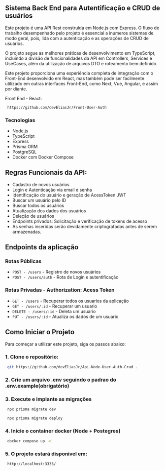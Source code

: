 ## Sistema Back End para Autentificação e CRUD de usuários

Este projeto é uma API Rest construída em Node.js com Express. O fluxo de trabalho desempenhado pelo projeto é essencial a inumeros sistemas de modo geral, pois, lida com a autenticação e as operações de CRUD de usuários.

O projeto segue as melhores práticas de desenvolvimento em TypeScript, incluindo a divisão de funcionalidades da API em Controllers, Services e UseCases, além da utilização de arquivos DTO e roteamento bem definido.

Este projeto proporciona uma experiência completa de integração com o Front-End desenvolvido em React, mas também pode ser facilmente utilizado em outras interfaces Front-End, como Next, Vue, Angular, e assim por diante.

Front End - React:

```bash
 https://github.com/devEliasJr/Front-User-Auth
```
### Tecnologias
- Node.js
- TypeScript
- Express
- Prisma ORM
- PostgreSQL
- Docker com Docker Compose

## Regras Funcionais da API:

- Cadastro de novos usuários
- Login e Autenticação via email e senha
- Identificação do usuário e geração de AcessToken JWT
- Buscar um usuário pelo ID
- Buscar todos os usuários
- Atualização dos dados dos usuários
- Deleção de usuários
- Endpoints privados: Solicitação e verificação de tokens de acesso
- As senhas inseridas serão devidamente criptografadas antes de serem armazenadas.

## Endpoints da aplicação
### Rotas Públicas
- `POST - /users` - Registro de novos usuários
- `POST - /users/auth` - Rota de Login e autentificação

### Rotas Privadas - Authorization: Acess Token
- `GET - /users` - Recuperar todos os usuarios da aplicação
- `GET - /users/:id` - Recuperar um usuario
- `DELETE - /users/:id`  - Deleta um usuario
- `PUT - /users/:id` - Atualiza os dados de um usuario

## Como Iniciar o Projeto

Para começar a utilizar este projeto, siga os passos abaixo:

### 1. Clone o repositório:

```bash
 git https://github.com/devEliasJr/Api-Node-User-Auth-Crud .
```

### 2. Crie um arquivo .env seguindo o padrao do .env.example(obrigatório)

### 3. Execute e implante as migrações

```bash
 npx prisma migrate dev
```

```bash
 npx prisma migrate deploy
```
### 4. Inicie o container docker (Node + Postegres)

```bash
 docker compose up -d
```
### 5. O projeto estará disponivel em:

```bash
 http://localhost:3333/
```
